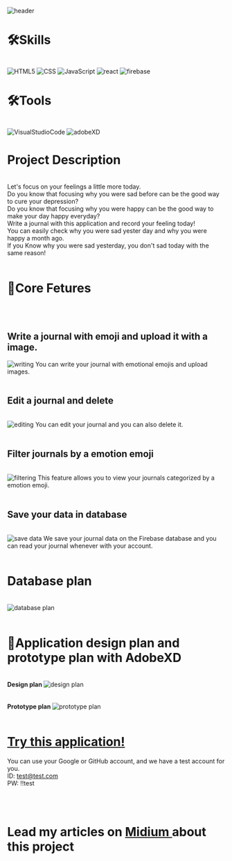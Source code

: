 ![header](https://capsule-render.vercel.app/api?type=waving&color=91b1a2&height=300&section=header&text=EMOTION%20JOURNAL&fontSize=70&fontColor=fff)



# 🛠Skills
<br>
<img alt="HTML5" src ="https://img.shields.io/badge/HTML5-E34F26.svg?&style=for-the-badge&logo=HTML5&logoColor=fff"/>
<img alt="CSS" src ="https://img.shields.io/badge/PostCSS-F43059.svg?&style=for-the-badge&logo=CSSWizardry&logoColor=fff"/>
<img alt="JavaScript" src ="https://img.shields.io/badge/JavaScript-F7DF1E.svg?&style=for-the-badge&logo=JavaScript&logoColor=fff"/>
<img alt="react" src="https://img.shields.io/badge/React-20232A?style=for-the-badge&logo=react&logoColor=61DAFB"/>
<img alt="firebase" src="https://img.shields.io/badge/firebase-ffca28?style=for-the-badge&logo=firebase&logoColor=black" />
<br>
  

# 🛠Tools
<br>
<img alt="VisualStudioCode" src ="https://img.shields.io/badge/VisualStudioCode-007ACC.svg?&style=for-the-badge&logo=Visual Studio Code&logoColor=fff"/>
<img alt="adobeXD" src="https://img.shields.io/badge/Adobe%20XD-470137?style=for-the-badge&logo=Adobe%20XD&logoColor=#FF61F6" />
<br>

# Project Description 
<br>
Let's focus on your feelings a little more today. <br>
Do you know that focusing why you were sad before can be the good way to cure your depression? <br>
Do you know that focusing why you were happy can be the good way to make your day happy everyday? <br>
Write a journal with this application and record your feeling today! <br>
You can easily check why you were sad yester day and why you were happy a month ago. <br>
If you Know why you were sad yesterday, you don't sad today with the same reason!
<br>
<br>

# 📂Core Fetures
<br>
<br>

## Write a journal with emoji and upload it with a image.
<img alt="writing" src="https://res.cloudinary.com/nara9709/image/upload/v1667201738/wrting_view_fqfnyx.gif" />
You can write your journal with emotional emojis and upload images.

<br>
<br>

## Edit a journal and delete
<br>
<img alt="editing" src="https://res.cloudinary.com/nara9709/image/upload/v1667201731/delete_edit_b2irbw.gif" />
You can edit your journal and you can also delete it.
<br>
<br>

## Filter journals by a emotion emoji
<br>
<img alt="filtering" src="https://res.cloudinary.com/nara9709/image/upload/v1667795895/ezgif.com-gif-maker_1_mz2ewn.gif" />
This feature allows you to view your journals categorized by a emotion emoji.
<br>
<br>

## Save your data in database
<br>
<img alt="save data" src="https://res.cloudinary.com/nara9709/image/upload/v1667202383/savedata_il6mi6.gif" />
We save your journal data on the Firebase database and you can read your journal whenever with your account.
<br>
<br>

# Database plan
<br>
<img alt="database plan" src="https://res.cloudinary.com/nara9709/image/upload/v1667204587/database_knbphb.jpg" />

<br>
<br>

# 🎨Application design plan and prototype plan with AdobeXD
<br>
<strong> Design plan </strong>
<img alt="design plan" src="https://res.cloudinary.com/nara9709/image/upload/v1667203567/Screen_Shot_2022-10-31_at_4.02.24_AM_osxanq.png" />
<br>
<br>
<br>
<strong> Prototype plan </strong>
<img alt="prototype plan" src="https://res.cloudinary.com/nara9709/image/upload/v1667203567/Screen_Shot_2022-10-31_at_4.02.48_AM_vt9kdx.png" />
<br>
<br>

# <a href="https://emotionjournal.netlify.app/" target="_blank"> Try this application! </a>
You can use your Google or GitHub account, and we have a test account for you. <br>
ID: test@test.com <br>
PW: !!test <br>

<br>
<br>

# Lead my articles on <a href="https://medium.com/@worldkr19/list/emotion-journal-project-reactjs-e7dc079f6ecc" target="_blank"> Midium </a> about this project

